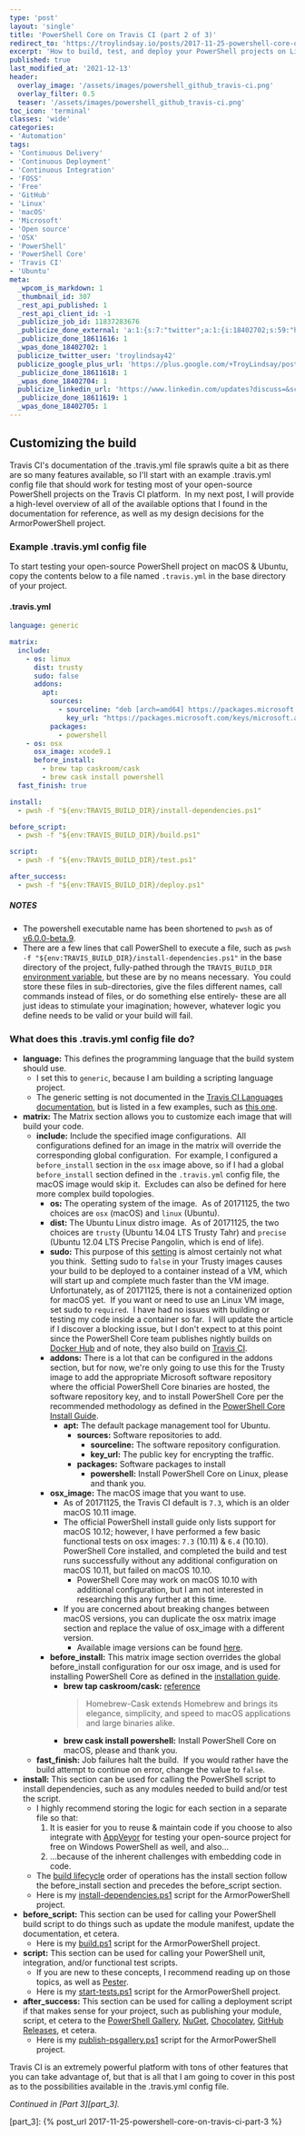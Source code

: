 ```yaml
---
type: 'post'
layout: 'single'
title: 'PowerShell Core on Travis CI (part 2 of 3)'
redirect_to: 'https://troylindsay.io/posts/2017-11-25-powershell-core-on-travis-ci/'
excerpt: 'How to build, test, and deploy your PowerShell projects on Linux and macOS for free with Travis CI! {::nomarkdown}<br><br>Example available in the <strong>Armor PowerShell</strong> project.<br><br><iframe style="display: inline-block;" src="https://ghbtns.com/github-btn.html?user=tlindsay42&repo=armorpowershell&type=star&count=true&size=large" frameborder="0" scrolling="0" width="160px" height="30px"></iframe> <iframe style="display: inline-block;" src="https://ghbtns.com/github-btn.html?user=tlindsay42&repo=armorpowershell&type=fork&count=true&size=large" frameborder="0" scrolling="0" width="158px" height="30px"></iframe>{:/nomarkdown}'
published: true
last_modified_at: '2021-12-13'
header:
  overlay_image: '/assets/images/powershell_github_travis-ci.png'
  overlay_filter: 0.5
  teaser: '/assets/images/powershell_github_travis-ci.png'
toc_icon: 'terminal'
classes: 'wide'
categories:
- 'Automation'
tags:
- 'Continuous Delivery'
- 'Continuous Deployment'
- 'Continuous Integration'
- 'FOSS'
- 'Free'
- 'GitHub'
- 'Linux'
- 'macOS'
- 'Microsoft'
- 'Open source'
- 'OSX'
- 'PowerShell'
- 'PowerShell Core'
- 'Travis CI'
- 'Ubuntu'
meta:
  _wpcom_is_markdown: 1
  _thumbnail_id: 307
  _rest_api_published: 1
  _rest_api_client_id: -1
  _publicize_job_id: 11837283676
  _publicize_done_external: 'a:1:{s:7:"twitter";a:1:{i:18402702;s:59:"https://twitter.com/troylindsay42/status/934648058633076736";}}'
  _publicize_done_18611616: 1
  _wpas_done_18402702: 1
  publicize_twitter_user: 'troylindsay42'
  publicize_google_plus_url: 'https://plus.google.com/+TroyLindsay/posts/DjSXu8DCVp1'
  _publicize_done_18611618: 1
  _wpas_done_18402704: 1
  publicize_linkedin_url: 'https://www.linkedin.com/updates?discuss=&scope=19360941&stype=M&topic=6340413775547506689&type=U&a=QGlR'
  _publicize_done_18611619: 1
  _wpas_done_18402705: 1
---
```

## Customizing the build

Travis CI's documentation of the .travis.yml file sprawls quite a bit as there are so many features available, so I'll start with an example .travis.yml config file that should work for testing most of your open-source PowerShell projects on the Travis CI platform.  In my next post, I will provide a high-level overview of all of the available options that I found in the documentation for reference, as well as my design decisions for the ArmorPowerShell project.

### Example .travis.yml config file

To start testing your open-source PowerShell project on macOS & Ubuntu, copy the contents below to a file named `.travis.yml` in the base directory of your project.

#### .travis.yml

```yaml
language: generic

matrix:
  include:
    - os: linux
      dist: trusty
      sudo: false
      addons:
        apt:
          sources:
            - sourceline: "deb [arch=amd64] https://packages.microsoft.com/ubuntu/14.04/prod trusty main"
              key_url: "https://packages.microsoft.com/keys/microsoft.asc"
          packages:
            - powershell
    - os: osx
      osx_image: xcode9.1
      before_install:
        - brew tap caskroom/cask
        - brew cask install powershell
  fast_finish: true

install:
  - pwsh -f "${env:TRAVIS_BUILD_DIR}/install-dependencies.ps1"

before_script:
  - pwsh -f "${env:TRAVIS_BUILD_DIR}/build.ps1"

script:
  - pwsh -f "${env:TRAVIS_BUILD_DIR}/test.ps1"

after_success:
  - pwsh -f "${env:TRAVIS_BUILD_DIR}/deploy.ps1"
```

##### NOTES

* The powershell executable name has been shortened to `pwsh` as of [v6.0.0-beta.9][pwsh].
* There are a few lines that call PowerShell to execute a file, such as `pwsh -f "${env:TRAVIS_BUILD_DIR}/install-dependencies.ps1"` in the base directory of the project, fully-pathed through the `TRAVIS_BUILD_DIR` [environment variable][env_var], but these are by no means necessary.  You could store these files in sub-directories, give the files different names, call commands instead of files, or do something else entirely- these are all just ideas to stimulate your imagination; however, whatever logic you define needs to be valid or your build will fail.

### What does this .travis.yml config file do?

* **language:** This defines the programming language that the build system should use.
  * I set this to `generic`, because I am building a scripting language project.
  * The generic setting is not documented in the [Travis CI Languages documentation][language], but is listed in a few examples, such as [this one][example].
* **matrix:** The Matrix section allows you to customize each image that will build your code.
  * **include:** Include the specified image configurations.  All configurations defined for an image in the matrix will override the corresponding global configuration.  For example, I configured a `before_install` section in the `osx` image above, so if I had a global `before_install` section defined in the `.travis.yml` config file, the macOS image would skip it.  Excludes can also be defined for here more complex build topologies.
    * **os:** The operating system of the image.  As of 20171125, the two choices are `osx` (macOS) and `linux` (Ubuntu).
    * **dist:** The Ubuntu Linux distro image.  As of 20171125, the two choices are `trusty` (Ubuntu 14.04 LTS Trusty Tahr) and `precise` (Ubuntu 12.04 LTS Precise Pangolin, which is end of life).
    * **sudo:** This purpose of this [setting][sudo] is almost certainly not what you think.  Setting sudo to `false` in your Trusty images causes your build to be deployed to a container instead of a VM, which will start up and complete much faster than the VM image.  Unfortunately, as of 20171125, there is not a containerized option for macOS yet.  If you want or need to use an Linux VM image, set sudo to `required`.  I have had no issues with building or testing my code inside a container so far.  I will update the article if I discover a blocking issue, but I don't expect to at this point since the PowerShell Core team publishes nightly builds on [Docker Hub][docker_hub] and of note, they also build on [Travis CI][builds].
    * **addons:** There is a lot that can be configured in the addons section, but for now, we're only going to use this for the Trusty image to add the appropriate Microsoft software repository where the official PowerShell Core binaries are hosted, the software repository key, and to install PowerShell Core per the recommended methodology as defined in the [PowerShell Core Install Guide][guide].
      * **apt:** The default package management tool for Ubuntu.
        * **sources:** Software repositories to add.
          * **sourceline:** The software repository configuration.
          * **key_url:** The public key for encrypting the traffic.
        * **packages:** Software packages to install
          * **powershell:** Install PowerShell Core on Linux, please and thank you.
    * **osx_image:** The macOS image that you want to use.
      * As of 20171125, the Travis CI default is `7.3`, which is an older macOS 10.11 image.
      * The official PowerShell install guide only lists support for macOS 10.12; however, I have performed a few basic functional tests on osx images: `7.3` (10.11) & `6.4` (10.10). PowerShell Core installed, and completed the build and test runs successfully without any additional configuration on macOS 10.11, but failed on macOS 10.10.
        * PowerShell Core may work on macOS 10.10 with additional configuration, but I am not interested in researching this any further at this time.
      * If you are concerned about breaking changes between macOS versions, you can duplicate the osx matrix image section and replace the value of osx_image with a different version.
        * Available image versions can be found [here][osx].
    * **before_install:** This matrix image section overrides the global before_install configuration for our osx image, and is used for installing PowerShell Core as defined in the [installation guide][macos_guide].
      * **brew tap caskroom/cask:** [reference][caskroom]
        > Homebrew-Cask extends Homebrew and brings its elegance, simplicity, and speed to macOS applications and large binaries alike.
      * **brew cask install powershell:** Install PowerShell Core on macOS, please and thank you.
  * **fast_finish:** Job failures halt the build.  If you would rather have the build attempt to continue on error, change the value to `false`.
* **install:** This section can be used for calling the PowerShell script to install dependencies, such as any modules needed to build and/or test the script.
  * I highly recommend storing the logic for each section in a separate file so that:
    1. It is easier for you to reuse & maintain code if you choose to also integrate with [AppVeyor][appveyor] for testing your open-source project for free on Windows PowerShell as well, and also...
    1. ...because of the inherent challenges with embedding code in code.
  * The [build lifecycle][build_lifecycle] order of operations has the install section follow the before_install section and precedes the before_script section.
  * Here is my [install-dependencies.ps1][dependencies] script for the ArmorPowerShell project.
* **before_script:** This section can be used for calling your PowerShell build script to do things such as update the module manifest, update the documentation, et cetera.
  * Here is my [build.ps1][build] script for the ArmorPowerShell project.
* **script:** This section can be used for calling your PowerShell unit, integration, and/or functional test scripts.
  * If you are new to these concepts, I recommend reading up on those topics, as well as [Pester][pester].
  * Here is my [start-tests.ps1][start_tests] script for the ArmorPowerShell project.
* **after_success:** This section can be used for calling a deployment script if that makes sense for your project, such as publishing your module, script, et cetera to the [PowerShell Gallery][psgallery], [NuGet][nuget], [Chocolatey][chocolatey], [GitHub Releases][ghreleases], et cetera.
  * Here is my [publish-psgallery.ps1][publish] script for the ArmorPowerShell project.

Travis CI is an extremely powerful platform with tons of other features that you can take advantage of, but that is all that I am going to cover in this post as to the possibilities available in the .travis.yml config file.

*Continued in [Part 3][part_3].*

[pwsh]: https://github.com/PowerShell/PowerShell/releases/tag/v6.0.0-beta.9
[env_var]: https://docs.travis-ci.com/user/environment-variables
[language]: https://docs.travis-ci.com/user/languages/
[example]: https://docs.travis-ci.com/user/multi-os/#Python-example-(unsupported-languages)
[sudo]: https://docs.travis-ci.com/user/reference/overview/
[docker_hub]: https://hub.docker.com/r/microsoft/powershell/
[builds]: https://travis-ci.org/PowerShell/PowerShell/builds/307043228
[guide]: https://github.com/PowerShell/PowerShell/blob/master/docs/installation/linux.md#ubuntu-1404
[osx]: https://docs.travis-ci.com/user/reference/osx/#OS-X-Version
[macos_guide]: https://github.com/PowerShell/PowerShell/blob/master/docs/installation/linux.md#macos-1012
[caskroom]: https://caskroom.github.io/
[appveyor]: https://www.appveyor.com/
[build_lifecycle]: https://docs.travis-ci.com/user/customizing-the-build/#The-Build-Lifecycle
[dependencies]: https://github.com/tlindsay42/ArmorPowerShell/blob/v1.0.0.103/build/shared/install-dependencies.ps1
[build]: https://github.com/tlindsay42/ArmorPowerShell/blob/v1.0.0.103/build/shared/build.ps1
[pester]: https://github.com/pester/Pester
[start_tests]: https://github.com/tlindsay42/ArmorPowerShell/blob/v1.0.0.103/tests/start-tests.ps1
[psgallery]: https://www.powershellgallery.com/
[nuget]: https://www.nuget.org/
[chocolatey]: https://chocolatey.org/
[ghreleases]: https://docs.travis-ci.com/user/deployment/releases/
[publish]: https://github.com/tlindsay42/ArmorPowerShell/blob/v1.0.0.103/build/appveyor/publish-psgallery.ps1
[part_3]: {% post_url 2017-11-25-powershell-core-on-travis-ci-part-3 %}
